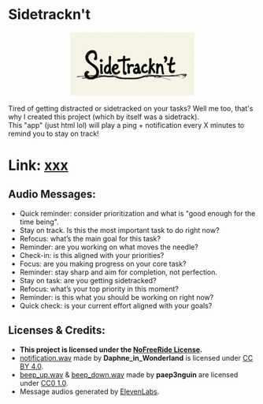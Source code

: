 # Sidetrackn't

<p align="center">
    <img src="./preview.png" alt="Preview Image" style="max-width: 50%; height: auto;">
</p>


Tired of getting distracted or sidetracked on your tasks? Well me too, that's why I created this project (which by itself was a sidetrack).  
This "app" (just html lol) will play a ping + notification every X minutes to remind you to stay on track!

# Link: [xxx](xxxx)

## Audio Messages:
- Quick reminder: consider prioritization and what is "good enough for the time being".
- Stay on track. Is this the most important task to do right now?
- Refocus: what’s the main goal for this task?
- Reminder: are you working on what moves the needle?
- Check-in: is this aligned with your priorities?
- Focus: are you making progress on your core task?
- Reminder: stay sharp and aim for completion, not perfection.
- Stay on task: are you getting sidetracked?
- Refocus: what’s your top priority in this moment?
- Reminder: is this what you should be working on right now?
- Quick check: is your current effort aligned with your goals?

## Licenses & Credits:
- **This project is licensed under the [NoFreeRide License](./LICENSE).**
- [notification.wav](https://freesound.org/s/400697/) made by __Daphne_in_Wonderland__ is licensed under [CC BY 4.0](https://creativecommons.org/licenses/by/4.0/).
- [beep_up.wav](https://freesound.org/s/388046/) & [beep_down.wav](https://freesound.org/s/388046/) made by __paep3nguin__ are licensed under [CC0 1.0](https://creativecommons.org/publicdomain/zero/1.0/).
- Message audios generated by [ElevenLabs](https://elevenlabs.io/).
